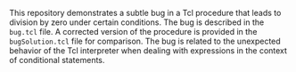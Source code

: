 This repository demonstrates a subtle bug in a Tcl procedure that leads to division by zero under certain conditions. The bug is described in the `bug.tcl` file.  A corrected version of the procedure is provided in the `bugSolution.tcl` file for comparison.  The bug is related to the unexpected behavior of the Tcl interpreter when dealing with expressions in the context of conditional statements.
